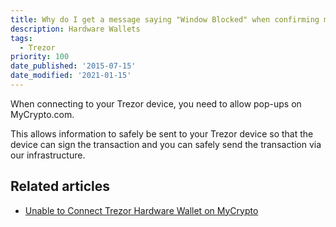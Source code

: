 ```yaml
---
title: Why do I get a message saying "Window Blocked" when confirming my transaction?
description: Hardware Wallets
tags:
  - Trezor
priority: 100
date_published: '2015-07-15'
date_modified: '2021-01-15'
---
```


When connecting to your Trezor device, you need to allow pop-ups on MyCrypto.com.

This allows information to safely be sent to your Trezor device so that the device can sign the transaction and you can safely send the transaction via our infrastructure.

## Related articles

- [Unable to Connect Trezor Hardware Wallet on MyCrypto](/troubleshooting/hardware-wallets/trezor/unable-to-connect-trezor-hardware-wallet-on-mycrypto)
